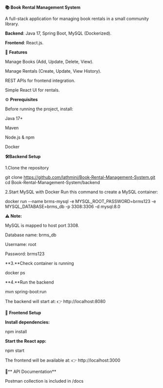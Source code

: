 **📚 Book Rental Management System**

A full-stack application for managing book rentals in a small community library.

**Backend**: Java 17, Spring Boot, MySQL (Dockerized).

**Frontend**: React.js.


🚀 **Features**

Manage Books (Add, Update, Delete, View).

Manage Rentals (Create, Update, View History).

REST APIs for frontend integration.

Simple React UI for rentals.


⚙️ **Prerequisites**

Before running the project, install:

Java 17+

Maven

Node.js & npm

Docker


**🛠️Backend Setup**

1.Clone the repository

git clone https://github.com/lathmini/Book-Rental-Management-System.git cd Book-Rental-Management-System/backend

2.Start MySQL with Docker Run this command to create a MySQL container:

docker run --name brms-mysql
-e MYSQL_ROOT_PASSWORD=brms123
-e MYSQL_DATABASE=brms_db
-p 3308:3306
-d mysql:8.0

**⚠️ Note:**

MySQL is mapped to host port 3308.

Database name: brms_db

Username: root

Password: brms123

**3.**Check container is running

docker ps

**4.**Run the backend

mvn spring-boot:run

The backend will start at: 👉 http://localhost:8080

🎨 **Frontend Setup**

**Install dependencies:**

npm install

**Start the React app:**

npm start

The frontend will be available at: 👉 http://localhost:3000

📌** API Documentation**

Postman collection is included in /docs
